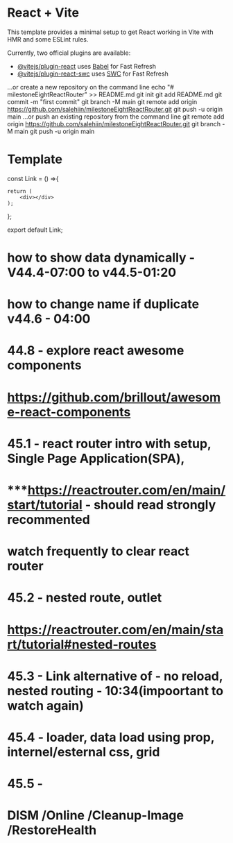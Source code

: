 # React + Vite

This template provides a minimal setup to get React working in Vite with HMR and some ESLint rules.

Currently, two official plugins are available:

- [@vitejs/plugin-react](https://github.com/vitejs/vite-plugin-react/blob/main/packages/plugin-react/README.md) uses [Babel](https://babeljs.io/) for Fast Refresh
- [@vitejs/plugin-react-swc](https://github.com/vitejs/vite-plugin-react-swc) uses [SWC](https://swc.rs/) for Fast Refresh


…or create a new repository on the command line
echo "# milestoneEightReactRouter" >> README.md
git init
git add README.md
git commit -m "first commit"
git branch -M main
git remote add origin https://github.com/salehiin/milestoneEightReactRouter.git
git push -u origin main
…or push an existing repository from the command line
git remote add origin https://github.com/salehiin/milestoneEightReactRouter.git
git branch -M main
git push -u origin main



# Template
const Link = () =>{

    

    return (
        <div></div>
    );
};

export default Link;

# how to show data dynamically - V44.4-07:00 to v44.5-01:20
# how to change name if duplicate v44.6 - 04:00

# 44.8 - explore react awesome components
#   https://github.com/brillout/awesome-react-components

# 45.1 - react router intro with setup, Single Page Application(SPA),
#   ***https://reactrouter.com/en/main/start/tutorial - should read strongly recommented   
#   watch frequently to clear react router

# 45.2 - nested route, outlet
#   https://reactrouter.com/en/main/start/tutorial#nested-routes

# 45.3 - Link alternative of <a> - no reload, nested routing - 10:34(impoortant to watch again)
# 45.4 - loader, data load using prop, internel/esternal css, grid
# 45.5 - 







# DISM /Online /Cleanup-Image /RestoreHealth
